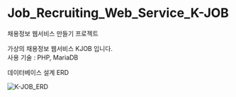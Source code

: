 # Job_Recruiting_Web_Service_K-JOB
채용정보 웹서비스 만들기 프로젝트

가상의 채용정보 웹서비스 KJOB 입니다.  
사용 기술 : PHP, MariaDB  

데이터베이스 설계 ERD  

![K-JOB_ERD](https://user-images.githubusercontent.com/20104945/91297417-403ed300-e7d9-11ea-9479-c3652cdcbc11.png)

